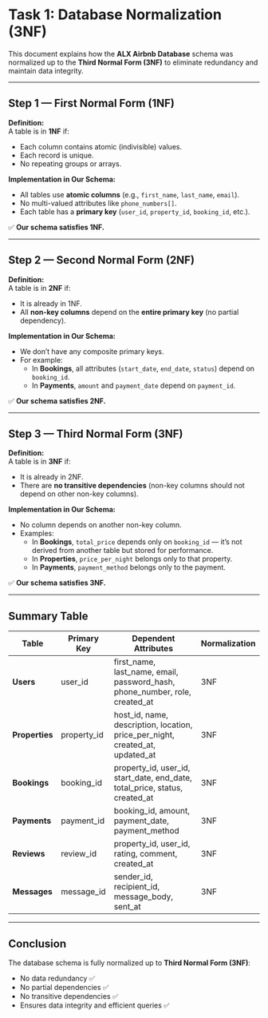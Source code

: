 # Task 1: Database Normalization (3NF)

This document explains how the **ALX Airbnb Database** schema was normalized up to the **Third Normal Form (3NF)** to eliminate redundancy and maintain data integrity.

---

## **Step 1 — First Normal Form (1NF)**
**Definition:**  
A table is in **1NF** if:
- Each column contains atomic (indivisible) values.
- Each record is unique.
- No repeating groups or arrays.

**Implementation in Our Schema:**
- All tables use **atomic columns** (e.g., `first_name`, `last_name`, `email`).
- No multi-valued attributes like `phone_numbers[]`.
- Each table has a **primary key** (`user_id`, `property_id`, `booking_id`, etc.).

✅ **Our schema satisfies 1NF.**

---

## **Step 2 — Second Normal Form (2NF)**
**Definition:**  
A table is in **2NF** if:
- It is already in 1NF.
- All **non-key columns** depend on the **entire primary key** (no partial dependency).

**Implementation in Our Schema:**
- We don’t have any composite primary keys.
- For example:
  - In **Bookings**, all attributes (`start_date`, `end_date`, `status`) depend on `booking_id`.
  - In **Payments**, `amount` and `payment_date` depend on `payment_id`.

✅ **Our schema satisfies 2NF.**

---

## **Step 3 — Third Normal Form (3NF)**
**Definition:**  
A table is in **3NF** if:
- It is already in 2NF.
- There are **no transitive dependencies** (non-key columns should not depend on other non-key columns).

**Implementation in Our Schema:**
- No column depends on another non-key column.
- Examples:
  - In **Bookings**, `total_price` depends only on `booking_id` — it’s not derived from another table but stored for performance.
  - In **Properties**, `price_per_night` belongs only to that property.
  - In **Payments**, `payment_method` belongs only to the payment.

✅ **Our schema satisfies 3NF.**

---

## **Summary Table**

| **Table**   | **Primary Key** | **Dependent Attributes**                                    | **Normalization** |
|------------|----------------|------------------------------------------------------------|-------------------|
| **Users**      | user_id       | first_name, last_name, email, password_hash, phone_number, role, created_at | 3NF |
| **Properties** | property_id   | host_id, name, description, location, price_per_night, created_at, updated_at | 3NF |
| **Bookings**   | booking_id    | property_id, user_id, start_date, end_date, total_price, status, created_at | 3NF |
| **Payments**   | payment_id    | booking_id, amount, payment_date, payment_method          | 3NF |
| **Reviews**    | review_id     | property_id, user_id, rating, comment, created_at         | 3NF |
| **Messages**   | message_id    | sender_id, recipient_id, message_body, sent_at            | 3NF |

---

## **Conclusion**
The database schema is fully normalized up to **Third Normal Form (3NF)**:
- No data redundancy ✅
- No partial dependencies ✅
- No transitive dependencies ✅
- Ensures data integrity and efficient queries ✅
